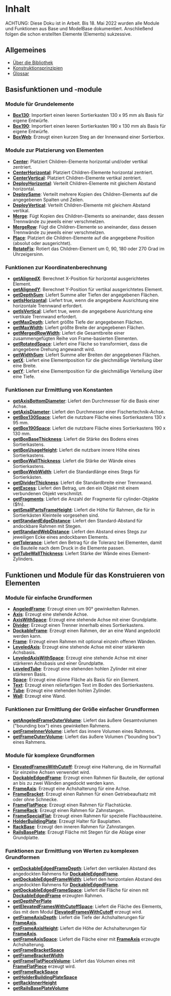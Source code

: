 # Inhalt

ACHTUNG: Diese Doku ist in Arbeit. Bis 18. Mai 2022 wurden alle Module und Funktionen aus Base und ModelBase dokumentiert. Anschließend folgen die schon erstellten Elemente (Elements) sukzessive.

## Allgemeines
- [Über die Bibliothek](readme.md)
- [Konstruktionsprinzipien](principles.md)
- [Glossar](Glossar.md)

## Basisfunktionen und -module

### Module für Grundelemente
- [__Box130__](Base/Box130.md): Importiert einen leeren Sortierkasten 130 x 95 mm als Basis für eigene Entwürfe.
- [__Box190__](Base/Box190.md): Importiert einen leeren Sortierkasten 190 x 130 mm als Basis für eigene Entwürfe.
- [__BoxWeb__](Base/BoxWeb.md): Erzeugt einen kurzen Steg an der Innenwand einer Sortierbox.

### Module zur Platzierung von Elementen
- [__Center__](Base/Center.md): Platziert Children-Elemente horizontal und/oder vertikal zentriert.
- [__CenterHorizontal__](Base/CenterHorizontal.md): Platziert Children-Elemente horizontal zentriert.
- [__CenterVertical__](Base/CenterVertical.md): Platziert Children-Elemente vertikal zentriert.
- [__DeployHorizontal__](Base/DeployHorizontal.md): Verteilt Children-Elemente mit gleichem Abstand horizontal.
- [__DeploySame__](Base/DeploySame.md): Verteilt mehrere Kopien des Children-Elements auf die angegebenen Spalten und Zeilen.
- [__DeployVertical__](Base/DeployVertical.md): Verteilt Children-Elemente mit gleichem Abstand vertikal.
- [__Merge__](Base/Merge.md): Fügt Kopien des Children-Elements so aneinander, dass dessen Trennwände zu jeweils einer verschmelzen.
- [__MergeRow__](Base/MergeRow.md): Fügt die Children-Elemente so aneinander, dass dessen Trennwände zu jeweils einer verschmelzen.
- [__Place__](Base/Place.md): Platziert die Children-Elemente auf die angegebene Position (absolut oder ausgerichtet).
- [__RotateFix__](Base/RotateFix.md): Rotiert das Children-Element um 0, 90, 180 oder 270 Grad im Uhrzeigersinn.

### Funktionen zur Koordinatenberechnung
- [__getAlignedX__](Base/getAlignedX.md): Berechnet X-Position für horizontal ausgerichtetes Element.
- [__getAlignedY__](Base/getAlignedY.md): Berechnet Y-Position für vertikal ausgerichtetes Element.
- [__getDepthSum__](Base/getDepthSum.md): Liefert Summe aller Tiefen der angegebenen Flächen.
- [__getIsHorizontal__](Base/getIsHorizontal.md): Liefert true, wenn die angegebene Ausrichtung eine horizontale Trennwand erfordert.
- [__getIsVertical__](Base/getIsVertical.md): Liefert true, wenn die angegebene Ausrichtung eine vertikale Trennwand erfordert.
- [__getMaxDepth__](Base/getMaxDepth.md): Liefert größte Tiefe der angegebenen Flächen.
- [__getMaxWidth__](Base/getMaxWidth.md): Liefert größte Breite der angegebenen Flächen.
- [__getMergedRowWidth__](Base/getMergedRowWidth.md): Liefert die Gesamtbreite einer zusammengefügten Reihe von Frame-basierten Elementen.
- [__getRotatedSpace__](Base/getRotatedSpace.md): Liefert eine Fläche so transformiert, dass die angegebene Drehung angewandt wird.
- [__getWidthSum__](Base/getWidthSum.md): Liefert Summe aller Breiten der angegebenen Flächen.
- [__getX__](Base/getX.md): Liefert eine Elementposition für die gleichmäßige Verteilung über eine Breite.
- [__getY__](Base/getY.md): Liefert eine Elementposition für die gleichmäßige Verteilung über eine Tiefe.

### Funktionen zur Ermittlung von Konstanten
- [__getAxisBottomDiameter__](Base/getAxisBottomDiameter.md): Liefert den Durchmesser für die Basis einer Achse.
- [__getAxisDiameter__](Base/getAxisDiameter.md): Liefert den Durchmesser einer Fischertechnik-Achse.
- [__getBox130Space__](Base/getBox130Space.md): Liefert die nutzbare Fläche eines Sortierkastens 130 x 95 mm.
- [__getBox190Space__](Base/getBox190Space.md): Liefert die nutzbare Fläche eines Sortierkastens 190 x 130 mm.
- [__getBoxBaseThickness__](Base/getBoxBaseThickness.md): Liefert die Stärke des Bodens eines Sortierkastens.
- [__getBoxUsageHeight__](Base/getBoxUsageHeight.md): Liefert die nutzbare innere Höhe eines Sortierkastens.
- [__getBoxWallThickness__](Base/getBoxWallThickness.md): Liefert die Stärke der Wände eines Sortierkastens.
- [__getBoxWebWidth__](Base/getBoxWebWidth.md): Liefert die Standardlänge eines Stegs für Sortierkästen.
- [__getDividerThickness__](Base/getDividerThickness.md): Liefert die Standardbreite einer Trennwand.
- [__getExcess__](Base/getExcess.md): Liefert den Betrag, um den ein Objekt mit einem verbundenen Objekt verschmilzt.
- [__getFragments__](Base/getFragments.md): Liefert die Anzahl der Fragmente für cylinder-Objekte ($fn).
- [__getSmallPartsFrameHeight__](Base/getSmallPartsFrameHeight.md): Liefert die Höhe für Rahmen, die für in Sortierkästen Kleinteile vorgesehen sind.
- [__getStandardEdgeDistance__](Base/getStandardEdgeDistance.md): Liefert den Standard-Abstand für andockbare Rahmen mit Stegen.
- [__getStandardWebDistance__](Base/getStandardWebDistance.md): Liefert den Abstand eines Stegs zur jeweiligen Ecke eines andockbaren Elements.
- [__getTolerance__](Base/getTolerance.md): Liefert den Betrag für die Toleranz bei Elementen, damit die Bauteile nach dem Druck in die Elemente passen.
- [__getTubeWallThickness__](Base/getTubeWallThickness.md): Liefert Stärke der Wände eines Element-Zylinders.

## Funktionen und Module für das Konstruieren von Elementen

### Module für einfache Grundformen
- [__AngeledFrame__](ModelBase/AngeledFrame.md): Erzeugt einen um 90° gewinkelten Rahmen.
- [__Axis__](ModelBase/Axis.md): Erzeugt eine stehende Achse.
- [__AxisWithSpace__](ModelBase/AxisWithSpace.md): Erzeugt eine stehende Achse mit einer Grundplatte.
- [__Divider__](ModelBase/Divider.md): Erzeugt einen Trenner innerhalb eines Sortierkastens.
- [__DockableFrame__](ModelBase/DockableFrame.md): Erzeugt einen Rahmen, der an eine Wand angedockt werden kann.
- [__Frame__](ModelBase/Frame.md): Erzeugt einen Rahmen mit optional einzeln offenen Wänden.
- [__LeveledAxis__](ModelBase/LeveledAxis.md): Erzeugt eine stehende Achse mit einer stärkeren Achsbasis.
- [__LeveledAxisWithSpace__](ModelBase/LeveledAxisWithSpace.md): Erzeugt eine stehende Achse mit einer stärkeren Achsbasis und einer Grundplatte.
- [__LeveledTube__](ModelBase/LeveledTube.md): Erzeugt eine stehenden hohlen Zylinder mit einer stärkeren Basis.
- [__Space__](ModelBase/Space.md): Erzeugt eine dünne Fläche als Basis für ein Element.
- [__Text__](ModelBase/Text.md): Erzeugt einen reliefartigen Text im Boden des Sortierkastens.
- [__Tube__](ModelBase/Tube.md): Erzeugt eine stehenden hohlen Zylinder.
- [__Wall__](ModelBase/Wall.md): Erzeugt eine Wand.

### Funktionen zur Ermittlung der Größe einfacher Grundformen
- [__getAngeledFrameOuterVolume__](ModelBase/getAngeledFrameOuterVolume.md): Liefert das äußere Gesamtvolumen ("bounding box") eines gewinkelten Rahmens.
- [__getFrameInnerVolume__](ModelBase/getFrameInnerVolume.md): Liefert das innere Volumen eines Rahmens.
- [__getFrameOuterVolume__](ModelBase/getFrameOuterVolume.md): Liefert das äußere Volumen ("bounding box") eines Rahmens.

### Module für komplexe Grundformen
- [__ElevatedFramesWithCutoff__](ModelBase/ElevatedFramesWithCutoff.md): Erzeugt eine Halterung, die im Normalfall für einzelne Achsen verwendet wird.
- [__DockableEdgedFrame__](ModelBase/DockableEdgedFrame.md): Erzeugt einen Rahmen für Bauteile, der optional an bis zu zwei Wänden angedockt werden kann.
- [__FrameAxis__](ModelBase/FrameAxis.md): Erzeugt eine Achshalterung für eine Achse.
- [__FrameBracket__](ModelBase/FrameBracket.md): Erzeugt einen Rahmen für einen Getriebeaufsatz mit oder ohne Schnecke.
- [__FrameFlatPiece__](ModelBase/FrameFlatPiece.md): Erzeugt einen Rahmen für Flachstücke.
- [__FrameRack__](ModelBase/FrameRack.md): Erzeugt einen Rahmen für Zahnstangen.
- [__FrameSpecialFlat__](ModelBase/FrameSpecialFlat.md): Erzeugt einen Rahmen für spezielle Flachbausteine.
- [__HolderBuildingPlate__](ModelBase/HolderBuildingPlate.md): Erzeugt Halter für Bauplatten.
- [__RackBase__](ModelBase/RackBase.md): Erzeugt den inneren Rahmen für Zahnstangen.
- [__RailsBasePlate__](ModelBase/RailsBasePlate.md): Erzeugt Fläche mit Stegen für die Ablage einer Grundplatte.

### Funktionen zur Ermittlung von Werten zu komplexen Grundformen
- [__getDockableEdgedFrameDepth__](ModelBase/getDockableEdgedFrameDepth.md): Liefert den vertikalen Abstand des angedockten Rahmens für [__DockableEdgedFrame__](ModelBase/DockableEdgedFrame.md).
- [__getDockableEdgedFrameWidth__](ModelBase/getDockableEdgedFrameWidth.md): Liefert den horizontalen Abstand des angedockten Rahmens für [__DockableEdgedFrame__](ModelBase/DockableEdgedFrame.md).
- [__getDockableEdgedFrameSpace__](ModelBase/getDockableEdgedFrameSpace.md): Liefert die Fläche für einen mit [__DockableEdgedFrame__](ModelBase/DockableEdgedFrame.md) erzeugten Rahmen.
- [__getDepthPerPlate__](ModelBase/getDepthPerPlate.md)
- [__getElevatedFramesWithCutoffSpace__](ModelBase/getElevatedFramesWithCutoffSpace.md): Liefert die Fläche des Elements, das mit dem Modul [__ElevatedFramesWithCutoff__](ElevatedFramesWithCutoff.md) erzeugt wird.
- [__getFrameAxisDepth__](ModelBase/getFrameAxisDepth.md): Liefert die Tiefe der Achshalterungen für [__FrameAxis__](ModelBase/FrameAxis.md).
- [__getFrameAxisHeight__](ModelBase/getFrameAxisHeight.md): Liefert die Höhe der Achshalterungen für [__FrameAxis__](ModelBase/FrameAxis.md).
- [__getFrameAxisSpace__](ModelBase/getFrameAxisSpace.md): Liefert die Fläche einer mit [__FrameAxis__](ModelBase/FrameAxis.md) erzeugte Achshalterung.
- [__getFrameBracketSpace__](ModelBase/getFrameBracketSpace.md)
- [__getFrameBracketWidth__](ModelBase/getFrameBracketWidth.md)
- [__getFrameFlatPieceVolume__](ModelBase/getFrameFlatPieceVolume.md): Liefert das Volumen eines mit [__FrameFlatPiece__](Modelbase/FrameFlatPiece.md) erzeugt wird.
- [__getFrameRackSpace__](ModelBase/getFrameRackSpace.md)
- [__getHolderBuildingPlateSpace__](ModelBase/getHolderBuildingPlateSpace.md)
- [__getRackInnerHeight__](ModelBase/getRackInnerHeight.md)
- [__getRailsBasePlateVolume__](ModelBase/getRailsBasePlateVolume.md)
